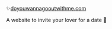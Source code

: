 ✨[doyouwannagooutwithme.com](https://junioralive.github.io/doyouwannagooutwithme/) 

A website to invite your lover for a date 🥰
